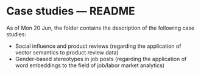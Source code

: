 # Case studies — README

As of Mon 20 Jun, the folder contains the description of the following case
studies:

- Social influence and product reviews (regarding the application of vector 
  semantics to product review data)
- Gender-based stereotypes in job posts (regarding the application of 
  word embeddings to the field of job/labor market analytics)
